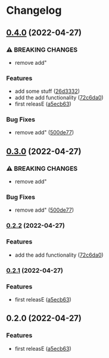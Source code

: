 # Changelog

## [0.4.0](https://github.com/martij19/go/compare/two-v0.3.0...two/v0.4.0) (2022-04-27)


### ⚠ BREAKING CHANGES

* remove add"

### Features

* add some stuff ([26d3332](https://github.com/martij19/go/commit/26d3332f8899bf966d046c87cf9cd26641f9644a))
* add the add functionality ([72c6da0](https://github.com/martij19/go/commit/72c6da05148726074c0245a7dfa891f44056ef5a))
* first releasE ([a5ecb63](https://github.com/martij19/go/commit/a5ecb63d50b54f664f41b3dcb7a260331f105168))


### Bug Fixes

* remove add" ([500de77](https://github.com/martij19/go/commit/500de772655ccb6385de45892860bf7a30821055))

## [0.3.0](https://github.com/martij19/go/compare/two/v0.2.2...two/v0.3.0) (2022-04-27)


### ⚠ BREAKING CHANGES

* remove add"

### Bug Fixes

* remove add" ([500de77](https://github.com/martij19/go/commit/500de772655ccb6385de45892860bf7a30821055))

### [0.2.2](https://github.com/martij19/go/compare/two/v0.2.1...two/v0.2.2) (2022-04-27)


### Features

* add the add functionality ([72c6da0](https://github.com/martij19/go/commit/72c6da05148726074c0245a7dfa891f44056ef5a))

### [0.2.1](https://github.com/martij19/go/compare/two-v0.2.0...two-v0.2.1) (2022-04-27)


### Features

* first releasE ([a5ecb63](https://github.com/martij19/go/commit/a5ecb63d50b54f664f41b3dcb7a260331f105168))

## 0.2.0 (2022-04-27)


### Features

* first releasE ([a5ecb63](https://github.com/martij19/go/commit/a5ecb63d50b54f664f41b3dcb7a260331f105168))
